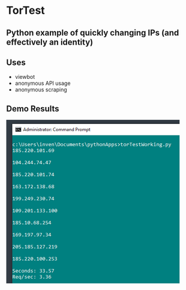 # TorTest
## Python example of quickly changing IPs (and effectively an identity)

## Uses
 - viewbot
 - anonymous API usage
 - anonymous scraping

## Demo Results
![Test results](https://raw.githubusercontent.com/ThomasSelvig/TorTest/master/torTestResults.png)
